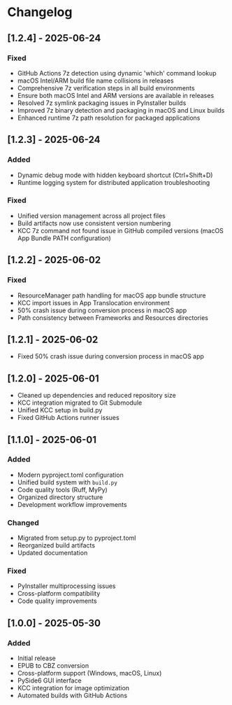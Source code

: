 # Changelog

## [1.2.4] - 2025-06-24

### Fixed
- GitHub Actions 7z detection using dynamic 'which' command lookup
- macOS Intel/ARM build file name collisions in releases
- Comprehensive 7z verification steps in all build environments
- Ensure both macOS Intel and ARM versions are available in releases
- Resolved 7z symlink packaging issues in PyInstaller builds
- Improved 7z binary detection and packaging in macOS and Linux builds
- Enhanced runtime 7z path resolution for packaged applications

## [1.2.3] - 2025-06-24

### Added
- Dynamic debug mode with hidden keyboard shortcut (Ctrl+Shift+D)
- Runtime logging system for distributed application troubleshooting

### Fixed
- Unified version management across all project files
- Build artifacts now use consistent version numbering
- KCC 7z command not found issue in GitHub compiled versions (macOS App Bundle PATH configuration)

## [1.2.2] - 2025-06-02

### Fixed
- ResourceManager path handling for macOS app bundle structure
- KCC import issues in App Translocation environment
- 50% crash issue during conversion process in macOS app
- Path consistency between Frameworks and Resources directories

## [1.2.1] - 2025-06-02

- Fixed 50% crash issue during conversion process in macOS app

## [1.2.0] - 2025-06-01

- Cleaned up dependencies and reduced repository size
- KCC integration migrated to Git Submodule
- Unified KCC setup in build.py
- Fixed GitHub Actions runner issues

## [1.1.0] - 2025-06-01

### Added
- Modern pyproject.toml configuration
- Unified build system with `build.py`
- Code quality tools (Ruff, MyPy)
- Organized directory structure
- Development workflow improvements

### Changed
- Migrated from setup.py to pyproject.toml
- Reorganized build artifacts
- Updated documentation

### Fixed
- PyInstaller multiprocessing issues
- Cross-platform compatibility
- Code quality improvements

## [1.0.0] - 2025-05-30

### Added
- Initial release
- EPUB to CBZ conversion
- Cross-platform support (Windows, macOS, Linux)
- PySide6 GUI interface
- KCC integration for image optimization
- Automated builds with GitHub Actions 